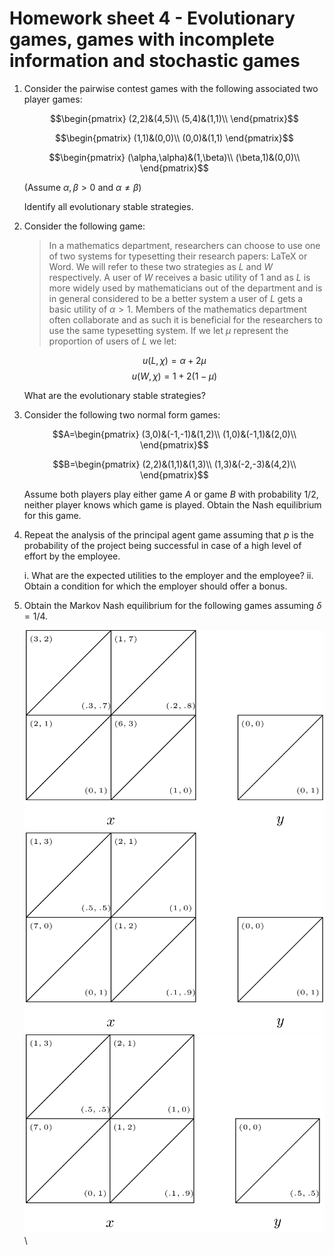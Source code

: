 # Homework sheet 4 - Evolutionary games, games with incomplete information and stochastic games


1. Consider the pairwise contest games with the following associated two player games:

    $$\begin{pmatrix}
    (2,2)&(4,5)\\
    (5,4)&(1,1)\\
    \end{pmatrix}$$

    $$\begin{pmatrix}
    (1,1)&(0,0)\\
    (0,0)&(1,1)
    \end{pmatrix}$$

    $$\begin{pmatrix}
    (\alpha,\alpha)&(1,\beta)\\
    (\beta,1)&(0,0)\\
    \end{pmatrix}$$

    (Assume $\alpha,\beta >0$ and $\alpha \ne \beta$)

    Identify all evolutionary stable strategies.


2. Consider the following game:

    > In a mathematics department, researchers can choose to use one of two systems for typesetting their research papers: LaTeX or Word. We will refer to these two strategies as $L$ and $W$ respectively. A user of $W$ receives a basic utility of 1 and as $L$ is more widely used by mathematicians out of the department and is in general considered to be a better system a user of $L$ gets a basic utility of $\alpha > 1$. Members of the mathematics department often collaborate and as such it is beneficial for the researchers to use the same typesetting system. If we let $\mu$ represent the proportion of users of $L$ we let:

    $$u(L,\chi)=\alpha+2\mu$$
    $$u(W,\chi)=1+2(1-\mu)$$

    What are the evolutionary stable strategies?

3. Consider the following two normal form games:

    $$A=\begin{pmatrix}
    (3,0)&(-1,-1)&(1,2)\\
    (1,0)&(-1,1)&(2,0)\\
    \end{pmatrix}$$

    $$B=\begin{pmatrix}
    (2,2)&(1,1)&(1,3)\\
    (1,3)&(-2,-3)&(4,2)\\
    \end{pmatrix}$$

    Assume both players play either game $A$ or game $B$ with probability $1/2$, neither player knows which game is played. Obtain the Nash equilibrium for this game.

4. Repeat the analysis of the principal agent game assuming that $p$ is the probability of the project being successful in case of a high level of effort by the employee.

    i. What are the expected utilities to the employer and the employee?
    ii. Obtain a condition for which the employer should offer a bonus.

5. Obtain the Markov Nash equilibrium for the following games assuming $\delta=1/4$.

    ![](images/E04-img01.png)\
    ![](images/E04-img02.png)\
    ![](images/E04-img03.png)\
